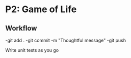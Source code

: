 # P2: Game of Life

## Workflow

-git add . 
-git commit -m "Thoughtful message"
-git push 

Write unit tests as you go